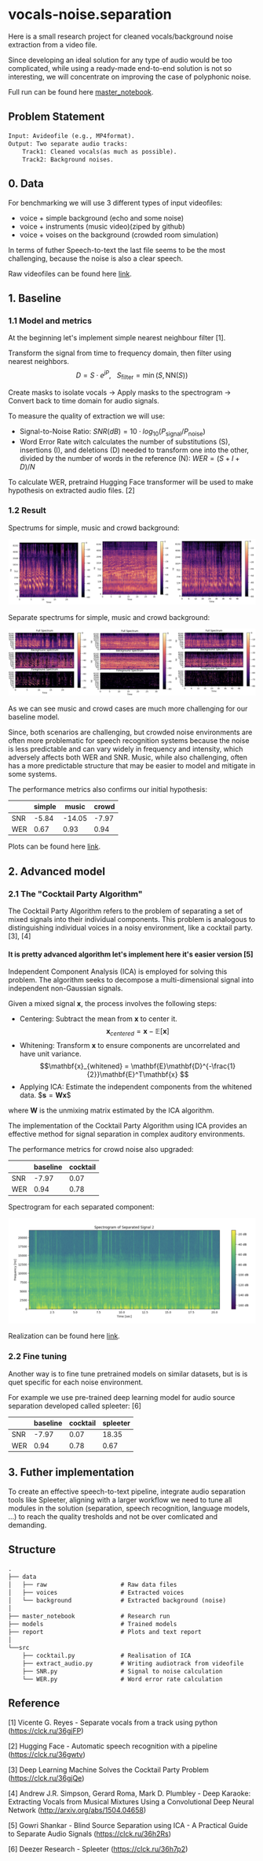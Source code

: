 
# vocals-noise.separation

Here is a small research project for cleaned vocals/background noise extraction from a video file.

Since developing an ideal solution for any type of audio would be too complicated, while using a ready-made end-to-end solution is not so interesting, we will concentrate on improving the case of polyphonic noise.

Full run can be found here [master_notebook](master_nodebook.ipynb).

## Problem Statement

    Input: Avideofile (e.g., MP4format).
    Output: Two separate audio tracks:
        Track1: Cleaned vocals(as much as possible).
        Track2: Background noises.

## 0. Data

For benchmarking we will use 3 different types of input videofiles:

- voice + simple background (echo and some noise)
- voice + instruments (music video)(ziped by github)
- voice + voises on the background (crowded room simulation)

In terms of futher Speech-to-text the last file seems to be the most challenging, because the noise is also a clear speech.

Raw videofiles can be found here [link](data/raw/video/).

## 1. Baseline

### 1.1 Model and metrics

 At the beginning let's implement simple nearest neighbour filter [1].

 Transform the signal from time to frequency domain, then filter using nearest neighbors.
   $$ D = S \cdot e^{jP}, \ \ \ S_{\text{filter}} = \min(S, \text{NN}(S))$$

Create masks to isolate vocals ->  Apply masks to the spectrogram -> Convert back to time domain for audio signals.

To measure the quality of extraction we will use:
- Signal-to-Noise Ratio: $SNR(dB) = 10\cdot log_{10}(P_{\text{signal}}/P_{\text{noise}})$
- Word Error Rate witch calculates the number of substitutions (S), insertions (I), and deletions (D) needed to transform one into the other, divided by the number of words in the reference (N): $WER = (S+I+D)/N$

To calculate WER, pretraind Hugging Face transformer will be used to make hypothesis on extracted audio files. [2]

### 1.2 Result

 Spectrums for simple, music and crowd background:

 ![spectrum](report/simple_music_crowd_spectrum.png)

 Separate spectrums for simple, music and crowd background:

 ![full_spectrum](report/simple_music_crowd_full_spectrum.png)

As we can see music and crowd cases are much more challenging for our baseline model.

Since, both scenarios are challenging, but crowded noise environments are often more problematic for speech recognition systems because the noise is less predictable and can vary widely in frequency and intensity, which adversely affects both WER and SNR. Music, while also challenging, often has a more predictable structure that may be easier to model and mitigate in some systems.

The performance metrics also confirms our initial hypothesis:

<div align="center">

|         | simple   | music    | crowd    |
|---------|----------|----------|----------|
| SNR     | -5.84    | -14.05   | -7.97    |
| WER     |    0.67  |  0.93    |  0.94    |

</div>

Plots can be found here [link](report/).

## 2. Advanced model

### 2.1 The "Cocktail Party Algorithm"

The Cocktail Party Algorithm refers to the problem of separating a set of mixed signals into their individual components. This problem is analogous to distinguishing individual voices in a noisy environment, like a cocktail party. [3], [4]

#### It is pretty advanced algorithm let's implement here it's easier version [5]

Independent Component Analysis (ICA) is employed for solving this problem. The algorithm seeks to decompose a multi-dimensional signal into independent non-Gaussian signals.

Given a mixed signal $\mathbf{x}$, the process involves the following steps:

- Centering: Subtract the mean from $\mathbf{x}$ to center it. $$\mathbf{x}_{centered} = \mathbf{x} - \mathbb{E}[\mathbf{x}]$$
- Whitening: Transform $\mathbf{x}$ to ensure components are uncorrelated and have unit variance. $$\mathbf{x}_{whitened} = \mathbf{E}\mathbf{D}^{-\frac{1}{2}}\mathbf{E}^T\mathbf{x} $$
- Applying ICA: Estimate the independent components from the whitened data.
$$\mathbf{s} = \mathbf{Wx} \$$

where $\mathbf{W}$ is the unmixing matrix estimated by the ICA algorithm.

The implementation of the Cocktail Party Algorithm using ICA provides an effective method for signal separation in complex auditory environments.

The performance metrics for crowd noise also upgraded:

<div align="center">

|         | baseline |cocktail  |
|---------|----------|----------|
| SNR     | -7.97    | 0.07     |
| WER     |    0.94  |    0.78  |

</div>

Spectrogram for each separated component:

![spectrum_cocktail](report/cocktail.png)

Realization can be found here [link](src/cocktail.py).

### 2.2 Fine tuning

Another way is to fine tune pretrained models on similar datasets, but is is quet specific for each noise environment.

For example we use pre-trained deep learning model for audio source separation developed called spleeter: [6]

<div align="center">

|         | baseline |cocktail  |spleeter  |
|---------|----------|----------|----------|
| SNR     | -7.97    | 0.07     |18.35     |
| WER     |    0.94  |    0.78  |    0.67  |


</div>

## 3. Futher implementation

To create an effective speech-to-text pipeline, integrate audio separation tools like Spleeter, aligning with a larger workflow we need to tune all modules in the solution (separation, speech recognition, language models, ...) to reach the quality tresholds and not be over comlicated and demanding. 

## Structure

    .                          
    ├── data
    │   ├── raw                     # Raw data files
    │   ├── voices                  # Extracted voices
    │   └── background              # Extracted background (noise)
    │
    ├── master_notebook             # Research run
    ├── models                      # Trained models
    ├── report                      # Plots and text report
    │
    └──src
        ├── cocktail.py             # Realisation of ICA
        ├── extract_audio.py        # Writing audiotrack from videofile
        ├── SNR.py                  # Signal to noise calculation
        └── WER.py                  # Word error rate calculation

## Reference

[1] Vicente G. Reyes - Separate vocals from a track using python (<https://clck.ru/36gjFP>)

[2] Hugging Face - Automatic speech recognition with a pipeline (<https://clck.ru/36gwtv>)

[3] Deep Learning Machine Solves the Cocktail Party Problem (<https://clck.ru/36gjQe>)

[4] Andrew J.R. Simpson, Gerard Roma, Mark D. Plumbley - Deep Karaoke: Extracting Vocals from Musical Mixtures Using a Convolutional Deep Neural Network (<http://arxiv.org/abs/1504.04658>)

[5] Gowri Shankar - Blind Source Separation using ICA - A Practical Guide to Separate Audio Signals (<https://clck.ru/36h2Rs>)

[6] Deezer Research - Spleeter (<https://clck.ru/36h7p2>)